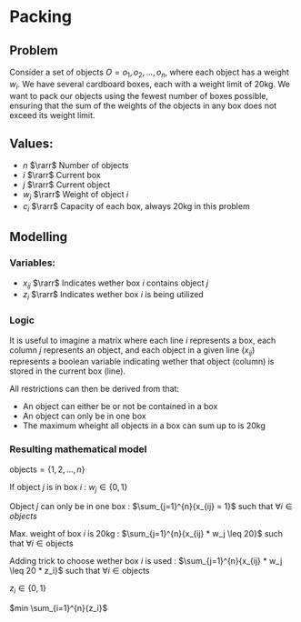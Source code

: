 # Packing
## Problem
Consider a set of objects $O = {o_1, o_2, ..., o_n}$, where each object has a weight $w_i$. We have several cardboard boxes, each with a weight limit of 20kg. We want to pack our objects using the fewest number of boxes possible, ensuring that the sum of the weights of the objects in any box does not exceed its weight limit.

## Values:
- $n$ $\rarr$ Number of objects
- $i$ $\rarr$ Current box
- $j$ $\rarr$ Current object
- $w_j$ $\rarr$ Weight of object $i$
- $c_i$ $\rarr$ Capacity of each box, always 20kg in this problem

## Modelling
### Variables:
- $x_{ij}$ $\rarr$ Indicates wether box $i$ contains object $j$
- $z_i$ $\rarr$ Indicates wether box $i$ is being utilized

### Logic
It is useful to imagine a matrix where each line $i$ represents a box, each column $j$ represents an object, and each object in a given line ($x_{ij}$) represents a boolean variable indicating wether that object (column) is stored in the current box (line).

All restrictions can then be derived from that:
- An object can either be or not be contained in a box
- An object can only be in one box
- The maximum wheight all objects in a box can sum up to is 20kg

### Resulting mathematical model
$\text{objects} = \{1,2,...,n\}$

If object $j$ is in box $i$ : $w_j \in \{0,1\}$

Object $j$ can only be in one box : $\sum_{j=1}^{n}{x_{ij} = 1}$ such that $\forall i \in objects$

Max. weight of box $i$ is 20kg : $\sum_{j=1}^{n}{x_{ij} * w_j \leq 20}$ such that $\forall i \in \text{objects}$

Adding trick to choose wether box $i$ is used : $\sum_{j=1}^{n}{x_{ij} * w_j \leq 20 * z_i}$ such that $\forall i \in \text{objects}$

$z_i \in \{0,1\}$

$min \sum_{i=1}^{n}{z_i}$